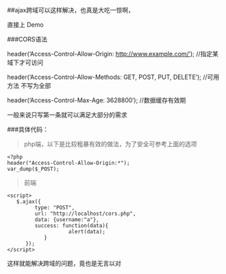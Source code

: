 ##ajax跨域可以这样解决，也真是大吃一惊啊，

直接上 Demo


###CORS语法

header(‘Access-Control-Allow-Origin: http://www.example.com/’); //指定某域下才可访问

header(‘Access-Control-Allow-Methods: GET, POST, PUT, DELETE’); //可用方法 不写为全部

header(‘Access-Control-Max-Age: 3628800′); //数据缓存有效期


一般来说只写第一条就可以满足大部分的需求

###具体代码：

>php端，以下是比较粗暴有效的做法，为了安全可参考上面的选项


```
<?php
header("Access-Control-Allow-Origin:*");
var_dump($_POST);

```

>前端

```
<script>
   $.ajax({
  		 type: "POST",
  		 url: "http://localhost/cors.php",
  		 data: {username:"a"},
  		 success: function(data){
  					alert(data);
  			}
      });
</script>
```


这样就能解决跨域的问题，竟也是无言以对
